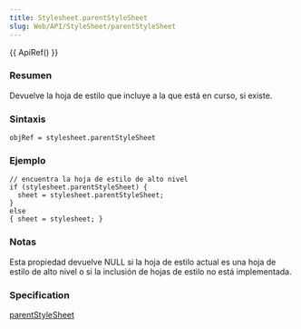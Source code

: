 ```yaml
---
title: Stylesheet.parentStyleSheet
slug: Web/API/StyleSheet/parentStyleSheet
---
```


{{ ApiRef() }}

### Resumen

Devuelve la hoja de estilo que incluye a la que está en curso, si existe.

### Sintaxis

```
objRef = stylesheet.parentStyleSheet
```

### Ejemplo

```
// encuentra la hoja de estilo de alto nivel
if (stylesheet.parentStyleSheet) {
  sheet = stylesheet.parentStyleSheet;
}
else
{ sheet = stylesheet; }
```

### Notas

Esta propiedad devuelve NULL si la hoja de estilo actual es una hoja de estilo de alto nivel o si la inclusión de hojas de estilo no está implementada.

### Specification

[parentStyleSheet](https://www.w3.org/TR/2000/REC-DOM-Level-2-Style-20001113/stylesheets.html#StyleSheets-StyleSheet-parentStyleSheet)
